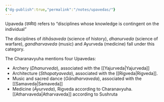 ```yaml
---
{"dg-publish":true,"permalink":"/notes/upavedas/"}
---
```



Upaveda (उपवेद) refers to “disciplines whose knowledge is contingent on the individual” 

The disciplines of _itihāsaveda_ (science of history), _dhanurveda_ (science of warfare), _gandharvaveda_ (music) and Ayurveda (medicine) fall under this category. 

The Charanavyuha mentions four Upavedas:
- Archery (*Dhanurveda*), associated with the [[Yajurveda\|Yajurveda]]
- Architecture (*Sthapatyaveda*), associated with the [[Rigveda\|Rigveda]].
- Music and sacred dance (*Gāndharvaveda*), associated with the [[Samaveda\|Samaveda]]
- Medicine (*Āyurveda*), Rigveda according to Charanavyuha. [[Atharvaveda\|Atharvaveda]] according to Sushruta


